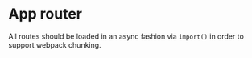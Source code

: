 # App router

All routes should be loaded in an async fashion via `import()` in order to support webpack chunking.
